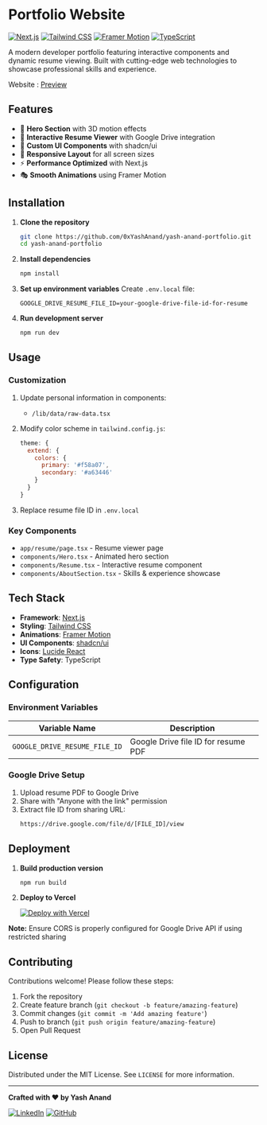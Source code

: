 # Portfolio Website

[![Next.js](https://img.shields.io/badge/Next.js-14.2.3-black?style=flat&logo=next.js)](https://nextjs.org/)
[![Tailwind CSS](https://img.shields.io/badge/Tailwind_CSS-3.3.3-blue?style=flat&logo=tailwind-css)](https://tailwindcss.com/)
[![Framer Motion](https://img.shields.io/badge/Framer_Motion-5.4.0-black?style=flat&logo=framer)](https://www.framer.com/motion/)
[![TypeScript](https://img.shields.io/badge/TypeScript-4.5.4-blue?style=flat&logo=typescript)](https://www.typescriptlang.org/)

A modern developer portfolio featuring interactive components and dynamic resume viewing. Built with cutting-edge web technologies to showcase professional skills and experience.

Website : [Preview](https://yashanand.live)

## Features

- 🚀 **Hero Section** with 3D motion effects
- 📄 **Interactive Resume Viewer** with Google Drive integration
- 🎨 **Custom UI Components** with shadcn/ui
- 📱 **Responsive Layout** for all screen sizes
- ⚡ **Performance Optimized** with Next.js
- 🎭 **Smooth Animations** using Framer Motion

## Installation

1. **Clone the repository**

   ```bash
   git clone https://github.com/0xYashAnand/yash-anand-portfolio.git
   cd yash-anand-portfolio
   ```

2. **Install dependencies**

   ```bash
   npm install
   ```

3. **Set up environment variables**
   Create `.env.local` file:

   ```env
   GOOGLE_DRIVE_RESUME_FILE_ID=your-google-drive-file-id-for-resume
   ```

4. **Run development server**
   ```bash
   npm run dev
   ```

## Usage

### Customization

1. Update personal information in components:

   - `/lib/data/raw-data.tsx`

2. Modify color scheme in `tailwind.config.js`:

   ```js
   theme: {
     extend: {
       colors: {
         primary: '#f58a07',
         secondary: '#a63446'
       }
     }
   }
   ```

3. Replace resume file ID in `.env.local`

### Key Components

- `app/resume/page.tsx` - Resume viewer page
- `components/Hero.tsx` - Animated hero section
- `components/Resume.tsx` - Interactive resume component
- `components/AboutSection.tsx` - Skills & experience showcase

## Tech Stack

- **Framework**: [Next.js](https://nextjs.org/)
- **Styling**: [Tailwind CSS](https://tailwindcss.com/)
- **Animations**: [Framer Motion](https://www.framer.com/motion/)
- **UI Components**: [shadcn/ui](https://ui.shadcn.com/)
- **Icons**: [Lucide React](https://lucide.dev/)
- **Type Safety**: TypeScript

## Configuration

### Environment Variables

| Variable Name                 | Description                         |
| ----------------------------- | ----------------------------------- |
| `GOOGLE_DRIVE_RESUME_FILE_ID` | Google Drive file ID for resume PDF |

### Google Drive Setup

1. Upload resume PDF to Google Drive
2. Share with "Anyone with the link" permission
3. Extract file ID from sharing URL:
   ```txt
   https://drive.google.com/file/d/[FILE_ID]/view
   ```

## Deployment

1. **Build production version**

   ```bash
   npm run build
   ```

2. **Deploy to Vercel**

   [![Deploy with Vercel](https://vercel.com/button)](https://vercel.com/new/clone?repository-url=https%3A%2F%2Fgithub.com%2F0xYashAnand%2Fportfolio)

**Note:** Ensure CORS is properly configured for Google Drive API if using restricted sharing

## Contributing

Contributions welcome! Please follow these steps:

1. Fork the repository
2. Create feature branch (`git checkout -b feature/amazing-feature`)
3. Commit changes (`git commit -m 'Add amazing feature'`)
4. Push to branch (`git push origin feature/amazing-feature`)
5. Open Pull Request

## License

Distributed under the MIT License. See `LICENSE` for more information.

---

**Crafted with ❤️ by Yash Anand**

[![LinkedIn](https://img.shields.io/badge/LinkedIn-Connect-blue?style=flat&logo=linkedin)](https://linkedin.com/in/0xyashanand)
[![GitHub](https://img.shields.io/badge/GitHub-Follow-black?style=flat&logo=github)](https://github.com/0xyashanand)
